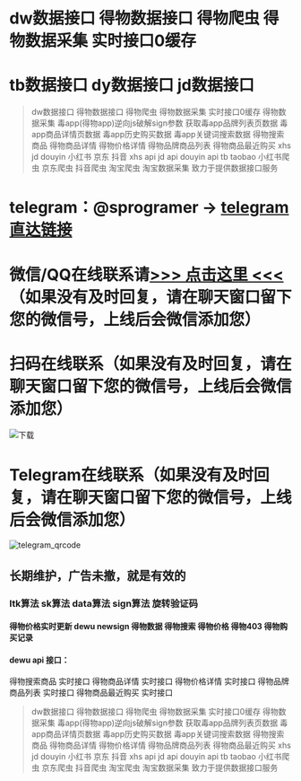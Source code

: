 
# dw数据接口 得物数据接口 得物爬虫 得物数据采集 实时接口0缓存   
# tb数据接口 dy数据接口 jd数据接口   
> dw数据接口 得物数据接口 得物爬虫 得物数据采集 实时接口0缓存 得物数据采集 毒app(得物app)逆向js破解sign参数 获取毒app品牌列表页数据 毒app商品详情页数据 毒app历史购买数据  毒app关键词搜索数据 得物搜索商品 得物商品详情 得物价格详情 得物品牌商品列表 得物商品最近购买 xhs jd douyin 小红书 京东 抖音 xhs api jd api douyin api tb taobao 小红书爬虫 京东爬虫 抖音爬虫 淘宝爬虫 淘宝数据采集 致力于提供数据接口服务 
# telegram：@sprogramer  ->  [telegram直达链接](https://t.me/sprogramer)                     
# 微信/QQ在线联系请[>>> 点击这里 <<<](https://w102.ttkefu.com/k/linkurl/?t=7E4CGH1) （如果没有及时回复，请在聊天窗口留下您的微信号，上线后会微信添加您）    
# 扫码在线联系（如果没有及时回复，请在聊天窗口留下您的微信号，上线后会微信添加您） 
![下载](https://github.com/dataapiserver/DataAPI/assets/124868171/22732b58-dca8-4061-93bc-b427444f8a19)  
# Telegram在线联系（如果没有及时回复，请在聊天窗口留下您的微信号，上线后会微信添加您）
![telegram_qrcode](https://user-images.githubusercontent.com/124868171/235883419-99f0f97d-b6c4-47c7-83c2-ec20501eebee.png)
## 长期维护，广告未撤，就是有效的  
### ltk算法 sk算法 data算法 sign算法 旋转验证码                 
 
#### 得物价格实时更新 dewu newsign 得物数据 得物搜索 得物价格 得物403 得物购买记录

#### dewu api 接口：
得物搜索商品 实时接口
得物商品详情 实时接口
得物价格详情 实时接口
得物品牌商品列表 实时接口
得物商品最近购买 实时接口
> dw数据接口 得物数据接口 得物爬虫 得物数据采集 实时接口0缓存 得物数据采集 毒app(得物app)逆向js破解sign参数 获取毒app品牌列表页数据 毒app商品详情页数据 毒app历史购买数据  毒app关键词搜索数据 得物搜索商品 得物商品详情 得物价格详情 得物品牌商品列表 得物商品最近购买 xhs jd douyin 小红书 京东 抖音 xhs api jd api douyin api tb taobao 小红书爬虫 京东爬虫 抖音爬虫 淘宝爬虫 淘宝数据采集 致力于提供数据接口服务 


